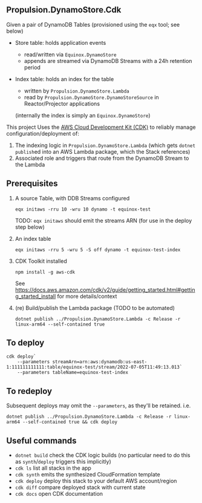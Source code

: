 ## Propulsion.DynamoStore.Cdk

Given a pair of DynamoDB Tables (provisioned using the `eqx` tool; see below)
- Store table: holds application events
  - read/written via `Equinox.DynamoStore`
  - appends are streamed via DynamoDB Streams with a 24h retention period
- Index table: holds an index for the table
  - written by `Propulsion.DynamoStore.Lambda`
  - read by `Propulsion.DynamoStore.DynamoStoreSource` in Reactor/Projector applications
  
  (internally the index is simply an `Equinox.DynamoStore`)

This project Uses the [AWS Cloud Development Kit (CDK)](https://docs.aws.amazon.com/cdk/v2/guide/home.html) to reliably manage configuration/deployment of:

1. The indexing logic in `Propulsion.DynamoStore.Lambda` (which gets `dotnet publish`ed into an AWS Lambda package, which the Stack references)
2. Associated role and triggers that route from the DynamoDB Stream to the Lambda

## Prerequisites

1. A source Table, with DDB Streams configured

       eqx initaws -rru 10 -wru 10 dynamo -t equinox-test

   TODO: `eqx initaws` should emit the streams ARN (for use in the deploy step below)

2. An index table

       eqx initaws -rru 5 -wru 5 -S off dynamo -t equinox-test-index

3. CDK Toolkit installed

       npm install -g aws-cdk

   See https://docs.aws.amazon.com/cdk/v2/guide/getting_started.html#getting_started_install for more details/context

4. (re) Build/publish the Lambda package (TODO to be automated)

       dotnet publish ../Propulsion.DynamoStore.Lambda -c Release -r linux-arm64 --self-contained true

## To deploy

    cdk deploy`
        --parameters streamArn=arn:aws:dynamodb:us-east-1:111111111111:table/equinox-test/stream/2022-07-05T11:49:13.013`
        --parameters tableName=equinox-test-index

## To redeploy

Subsequent deploys may omit the `--parameters`, as they'll be retained. i.e.

    dotnet publish ../Propulsion.DynamoStore.Lambda -c Release -r linux-arm64 --self-contained true && cdk deploy

## Useful commands

* `dotnet build`     check the CDK logic builds (no particular need to do this as `synth`/`deploy` triggers this implicitly)
* `cdk ls`           list all stacks in the app
* `cdk synth`        emits the synthesized CloudFormation template
* `cdk deploy`       deploy this stack to your default AWS account/region
* `cdk diff`         compare deployed stack with current state
* `cdk docs`         open CDK documentation
